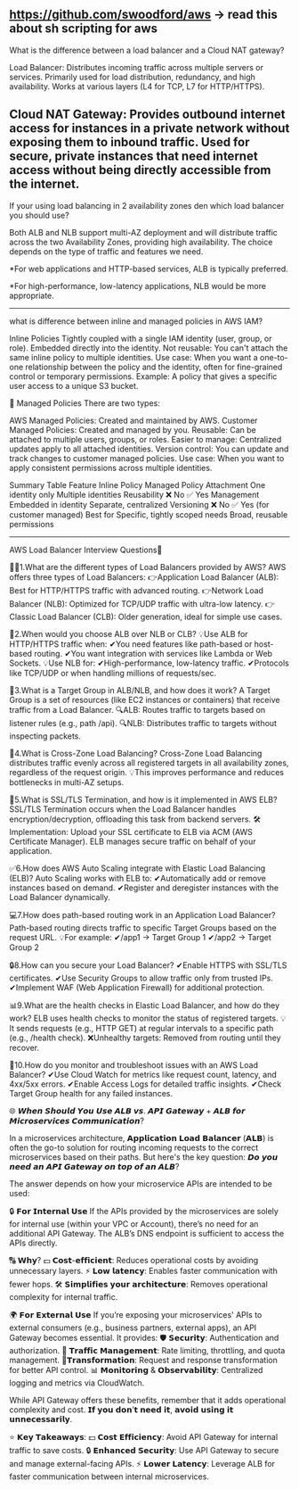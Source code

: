 https://github.com/swoodford/aws -> read this about sh scripting for aws
----------------------------------
What is the difference between a load balancer and a Cloud NAT gateway?

Load Balancer:
Distributes incoming traffic across multiple servers or services.
Primarily used for load distribution, redundancy, and high availability.
Works at various layers (L4 for TCP, L7 for HTTP/HTTPS).

Cloud NAT Gateway:
Provides outbound internet access for instances in a private network without
exposing them to inbound traffic.
Used for secure, private instances that need internet access without being directly
accessible from the internet.
----------------------------------------
If your using load balancing in 2 availability zones den which load balancer you should use?

Both ALB and NLB support multi-AZ deployment and will distribute traffic across the two Availability Zones, providing high availability. The choice depends on the type of traffic and features we need.

*For web applications and HTTP-based services, ALB is typically preferred.

*For high-performance, low-latency applications, NLB would be more appropriate.

---------------------------------------
what is difference between inline and managed policies in AWS IAM?

Inline Policies
Tightly coupled with a single IAM identity (user, group, or role).
Embedded directly into the identity.
Not reusable: You can't attach the same inline policy to multiple identities.
Use case: When you want a one-to-one relationship between the policy and the identity, often for fine-grained control or temporary permissions.
Example: A policy that gives a specific user access to a unique S3 bucket.

🔹 Managed Policies
There are two types:

AWS Managed Policies: Created and maintained by AWS.
Customer Managed Policies: Created and managed by you.
Reusable: Can be attached to multiple users, groups, or roles.
Easier to manage: Centralized updates apply to all attached identities.
Version control: You can update and track changes to customer managed policies.
Use case: When you want to apply consistent permissions across multiple identities.

Summary Table
Feature	    Inline Policy	                Managed Policy
Attachment	One identity                  only	Multiple identities
Reusability	 ❌ No	                      ✅ Yes
Management	 Embedded in identity	        Separate, centralized
Versioning	 ❌ No	                        ✅ Yes (for customer managed)
Best for	  Specific, tightly scoped needs	Broad, reusable permissions

----------------------------------------
AWS Load Balancer Interview Questions🌟

👨‍💻1.What are the different types of Load Balancers provided by AWS?
AWS offers three types of Load Balancers:
👉Application Load Balancer (ALB): Best for HTTP/HTTPS traffic with advanced routing.
👉Network Load Balancer (NLB): Optimized for TCP/UDP traffic with ultra-low latency.
👉Classic Load Balancer (CLB): Older generation, ideal for simple use cases.

🚦2.When would you choose ALB over NLB or CLB?
💡Use ALB for HTTP/HTTPS traffic when:
✔You need features like path-based or host-based routing.
✔You want integration with services like Lambda or Web Sockets.
💡Use NLB for:
✔High-performance, low-latency traffic.
✔Protocols like TCP/UDP or when handling millions of requests/sec.

📂3.What is a Target Group in ALB/NLB, and how does it work?
A Target Group is a set of resources (like EC2 instances or containers) that receive traffic from a Load Balancer.
🔍ALB: Routes traffic to targets based on listener rules (e.g., path /api).
🔍NLB: Distributes traffic to targets without inspecting packets.

🔄4.What is Cross-Zone Load Balancing?
Cross-Zone Load Balancing distributes traffic evenly across all registered targets in all availability zones, regardless of the request origin.
💡This improves performance and reduces bottlenecks in multi-AZ setups.

🔑5.What is SSL/TLS Termination, and how is it implemented in AWS ELB?
SSL/TLS Termination occurs when the Load Balancer handles encryption/decryption, offloading this task from backend servers.
🛠Implementation: Upload your SSL certificate to ELB via ACM (AWS Certificate Manager). ELB manages secure traffic on behalf of your application.

✅6.How does AWS Auto Scaling integrate with Elastic Load Balancing (ELB)?
Auto Scaling works with ELB to:
✔Automatically add or remove instances based on demand.
✔Register and deregister instances with the Load Balancer dynamically.

💻7.How does path-based routing work in an Application Load Balancer?
Path-based routing directs traffic to specific Target Groups based on the request URL.
💡For example:
✔/app1 → Target Group 1
✔/app2 → Target Group 2

🔒8.How can you secure your Load Balancer?
✔Enable HTTPS with SSL/TLS certificates.
✔Use Security Groups to allow traffic only from trusted IPs.
✔Implement WAF (Web Application Firewall) for additional protection.

📊9.What are the health checks in Elastic Load Balancer, and how do they work?
ELB uses health checks to monitor the status of registered targets.
💡It sends requests (e.g., HTTP GET) at regular intervals to a specific path (e.g., /health check).
❌Unhealthy targets: Removed from routing until they recover.

📡10.How do you monitor and troubleshoot issues with an AWS Load Balancer?
✔Use Cloud Watch for metrics like request count, latency, and 4xx/5xx errors.
✔Enable Access Logs for detailed traffic insights.
✔Check Target Group health for any failed instances.


🌐 𝙒𝙝𝙚𝙣 𝙎𝙝𝙤𝙪𝙡𝙙 𝙔𝙤𝙪 𝙐𝙨𝙚 𝘼𝙇𝘽 𝙫𝙨. 𝘼𝙋𝙄 𝙂𝙖𝙩𝙚𝙬𝙖𝙮 + 𝘼𝙇𝘽 𝙛𝙤𝙧 𝙈𝙞𝙘𝙧𝙤𝙨𝙚𝙧𝙫𝙞𝙘𝙚𝙨 𝘾𝙤𝙢𝙢𝙪𝙣𝙞𝙘𝙖𝙩𝙞𝙤𝙣?

In a microservices architecture, 𝗔𝗽𝗽𝗹𝗶𝗰𝗮𝘁𝗶𝗼𝗻 𝗟𝗼𝗮𝗱 𝗕𝗮𝗹𝗮𝗻𝗰𝗲𝗿 (𝗔𝗟𝗕) is often the go-to solution for routing incoming requests to the correct microservices based on their paths. But here's the key question: 𝘿𝙤 𝙮𝙤𝙪 𝙣𝙚𝙚𝙙 𝙖𝙣 𝘼𝙋𝙄 𝙂𝙖𝙩𝙚𝙬𝙖𝙮 𝙤𝙣 𝙩𝙤𝙥 𝙤𝙛 𝙖𝙣 𝘼𝙇𝘽?

The answer depends on how your microservice APIs are intended to be used:

🔒 𝗙𝗼𝗿 𝗜𝗻𝘁𝗲𝗿𝗻𝗮𝗹 𝗨𝘀𝗲
If the APIs provided by the microservices are solely for internal use (within your VPC or Account), there’s no need for an additional API Gateway. The ALB’s DNS endpoint is sufficient to access the APIs directly.

🔠 𝗪𝗵𝘆?
💵 𝗖𝗼𝘀𝘁-𝗲𝗳𝗳𝗶𝗰𝗶𝗲𝗻𝘁: Reduces operational costs by avoiding unnecessary layers.
⚡ 𝗟𝗼𝘄 𝗹𝗮𝘁𝗲𝗻𝗰𝘆: Enables faster communication with fewer hops.
🛠 𝗦𝗶𝗺𝗽𝗹𝗶𝗳𝗶𝗲𝘀 𝘆𝗼𝘂𝗿 𝗮𝗿𝗰𝗵𝗶𝘁𝗲𝗰𝘁𝘂𝗿𝗲: Removes operational complexity for internal traffic.

🌍 𝗙𝗼𝗿 𝗘𝘅𝘁𝗲𝗿𝗻𝗮𝗹 𝗨𝘀𝗲
If you’re exposing your microservices' APIs to external consumers (e.g., business partners, external apps), an API Gateway becomes essential. It provides:
🛡 𝗦𝗲𝗰𝘂𝗿𝗶𝘁𝘆: Authentication and authorization.
🚦 𝗧𝗿𝗮𝗳𝗳𝗶𝗰 𝗠𝗮𝗻𝗮𝗴𝗲𝗺𝗲𝗻𝘁: Rate limiting, throttling, and quota management.
🔁𝗧𝗿𝗮𝗻𝘀𝗳𝗼𝗿𝗺𝗮𝘁𝗶𝗼𝗻: Request and response transformation for better API control.
📊 𝗠𝗼𝗻𝗶𝘁𝗼𝗿𝗶𝗻𝗴 & 𝗢𝗯𝘀𝗲𝗿𝘃𝗮𝗯𝗶𝗹𝗶𝘁𝘆: Centralized logging and metrics via CloudWatch.

While API Gateway offers these benefits, remember that it adds operational complexity and cost. 𝗜𝗳 𝘆𝗼𝘂 𝗱𝗼𝗻’𝘁 𝗻𝗲𝗲𝗱 𝗶𝘁, 𝗮𝘃𝗼𝗶𝗱 𝘂𝘀𝗶𝗻𝗴 𝗶𝘁 𝘂𝗻𝗻𝗲𝗰𝗲𝘀𝘀𝗮𝗿𝗶𝗹𝘆.

⭐️ 𝗞𝗲𝘆 𝗧𝗮𝗸𝗲𝗮𝘄𝗮𝘆𝘀:
💵 𝗖𝗼𝘀𝘁 𝗘𝗳𝗳𝗶𝗰𝗶𝗲𝗻𝗰𝘆: Avoid API Gateway for internal traffic to save costs.
🔒 𝗘𝗻𝗵𝗮𝗻𝗰𝗲𝗱 𝗦𝗲𝗰𝘂𝗿𝗶𝘁𝘆: Use API Gateway to secure and manage external-facing APIs.
⚡ 𝗟𝗼𝘄𝗲𝗿 𝗟𝗮𝘁𝗲𝗻𝗰𝘆: Leverage ALB for faster communication between internal microservices.

